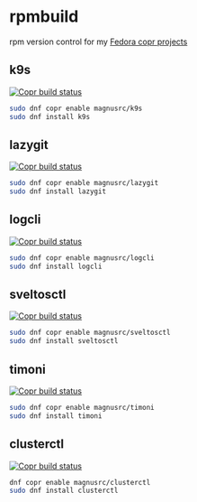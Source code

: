 # rpmbuild

rpm version control for my [Fedora copr projects](https://copr.fedorainfracloud.org/coprs/magnusrc/)

## k9s

[![Copr build status](https://copr.fedorainfracloud.org/coprs/magnusrc/k9s/package/k9s/status_image/last_build.png)](https://copr.fedorainfracloud.org/coprs/magnusrc/k9s/package/k9s/)

```bash
sudo dnf copr enable magnusrc/k9s 
sudo dnf install k9s 
```

## lazygit

[![Copr build status](https://copr.fedorainfracloud.org/coprs/magnusrc/lazygit/package/lazygit/status_image/last_build.png)](https://copr.fedorainfracloud.org/coprs/magnusrc/lazygit/package/lazygit/)

```bash
sudo dnf copr enable magnusrc/lazygit
sudo dnf install lazygit 
```

## logcli

[![Copr build status](https://copr.fedorainfracloud.org/coprs/magnusrc/logcli/package/logcli/status_image/last_build.png)](https://copr.fedorainfracloud.org/coprs/magnusrc/logcli/package/logcli/)

```bash
sudo dnf copr enable magnusrc/logcli
sudo dnf install logcli
```

## sveltosctl

[![Copr build status](https://copr.fedorainfracloud.org/coprs/magnusrc/logcli/package/logcli/status_image/last_build.png)](https://copr.fedorainfracloud.org/coprs/magnusrc/logcli/package/logcli/)

```bash
sudo dnf copr enable magnusrc/sveltosctl
sudo dnf install sveltosctl
```

## timoni

[![Copr build status](https://copr.fedorainfracloud.org/coprs/magnusrc/timoni/package/timoni/status_image/last_build.png)](https://copr.fedorainfracloud.org/coprs/magnusrc/timoni/package/timoni/)

```bash
sudo dnf copr enable magnusrc/timoni
sudo dnf install timoni
```

## clusterctl

[![Copr build status](https://copr.fedorainfracloud.org/coprs/magnusrc/clusterctl/package/clusterctl/status_image/last_build.png)](https://copr.fedorainfracloud.org/coprs/magnusrc/clusterctl/package/clusterctl/)

```bash
dnf copr enable magnusrc/clusterctl
sudo dnf install clusterctl
```

